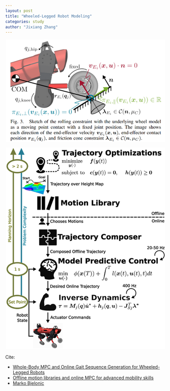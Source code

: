 ```yaml
---
layout: post
title: "Wheeled-Legged Robot Modeling"
categories: study
author: "Jixiang Zhang"
---
```


<p align="center">
  <img src="/images/wheel_model.png" width="500"/>
</p>

<p align="center">
  <img src="/images/offline_online_planning.jpeg" width="500"/>
</p>

Cite:

* [Whole-Body MPC and Online Gait Sequence Generation for Wheeled-Legged Robots](https://www.markobjelonic.com//publications/files/2021_iros_bjelonic.pdf)
* [Offline motion libraries and online MPC for advanced mobility skills](https://journals.sagepub.com/doi/10.1177/02783649221102473)
* [Marko Bjelonic](https://www.markobjelonic.com/)
